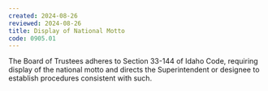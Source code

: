 ```yaml
---
created: 2024-08-26
reviewed: 2024-08-26
title: Display of National Motto
code: 0905.01
---
```



The Board of Trustees adheres to Section 33-144 of Idaho Code, requiring display of the national motto and directs the Superintendent or designee to establish procedures consistent with such.

